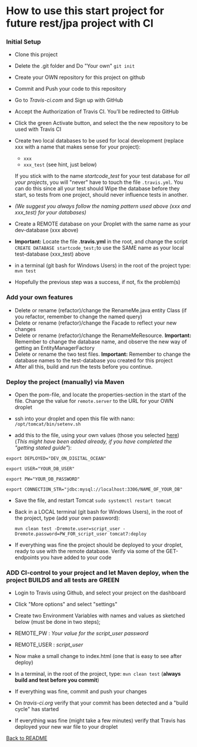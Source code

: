# How to use this start project for future rest/jpa project with CI

### Initial Setup
- Clone this project
- Delete the .git folder and Do "Your own" `git init`
- Create your OWN repository for this project on github
- Commit and Push your code to this repository
- Go to *Travis-ci.com* and Sign up with GitHub
- Accept the Authorization of Travis CI. You’ll be redirected to GitHub
- Click the green Activate button, and select the the new repository to be used with Travis CI

- Create two local databases to be used for local development (replace xxx with a name that makes sense for your project):
  - `xxx`
  - `xxx_test`  (see hint, just below)
  
  If you stick with to the name *startcode_test* for your test database for *all your projects*, you will "never" have to touch the file `.travis.yml`. You can do this since all your test should Wipe the database before they start, so tests from one project, should never influence tests in another.
  
- *(We suggest you always follow the naming pattern used above (xxx and xxx_test) for your databases)*
- Create a REMOTE database on your Droplet with the same name as your dev-database (xxx above)
- **Important:** Locate the file **.travis.yml** in the root, and change the script `CREATE DATABASE startcode_test;`to use the SAME name as your local test-database (xxx_test) above
- in a terminal (git bash for Windows Users) in the root of the project type: `mvn test`
- Hopefully the previous step was a success, if not, fix the problem(s)

### Add your own features
- Delete or rename (refactor)/change the RenameMe.java entity Class (if you refactor, remember to change the named query)
- Delete or rename (refactor)/change the Facade to reflect your new changes
- Delete or rename (refactor)/change the RenameMeResource. **Important:** Remember to change the database name, and observe the new way of getting an EntityManagerFactory
- Delete or rename the two test files. **Important:** Remember to change the database names to the test-database you created for this project 
- After all this, build and run the tests before you continue.

### Deploy the project (manually) via Maven
- Open the pom-file, and locate the properties-section in the start of the file. Change the value for `remote.server` to the URL for your OWN droplet

- ssh into your droplet and open this file with nano: `/opt/tomcat/bin/setenv.sh`
- add this to the file, using your own values (those you selected [here](https://docs.google.com/document/d/1POXowHvFNSTL6C-QOlivkSnL_iF1ogsLGFRTckbBdt8/edit#heading=h.11opjunivufy))
(*This might have been added already, if you have completed the "getting stated guide"*):

`export DEPLOYED="DEV_ON_DIGITAL_OCEAN"`

`export USER="YOUR_DB_USER"`

`export PW="YOUR_DB_PASSWORD"`

`export CONNECTION_STR="jdbc:mysql://localhost:3306/NAME_OF_YOUR_DB"
`
- Save the file, and restart Tomcat `sudo systemctl restart tomcat`
- Back in a LOCAL terminal (git bash for Windows Users), in the root of the project, type (add your own password):

  `mvn clean test -Dremote.user=script_user -Dremote.password=PW_FOR_script_user tomcat7:deploy`

- If everything was fine the project should be deployed to your droplet, ready to use with the remote database. Verify via some of the GET-endpoints you have added to your code


### ADD CI-control to your project and let Maven deploy, when the project BUILDS and all tests are GREEN
- Login to Travis using Github, and select your project on the dashboard
- Click "More options" and select "settings"
- Create two Environment Variables with names and values as sketched below (must be done in two steps);
 - REMOTE_PW   :  *Your value for the script_user password*
 - REMOTE_USER :  *script_user*
 
 - Now make a small change to index.html (one that is easy to see after deploy)
 - In a terminal, in the root of the project, type: `mvn clean test` (**always build and test before you commit**)
 - If everything was fine, commit and push your changes
 - On *travis-ci.org* verify that your commit has been detected and a "build cycle" has started
 - If everything was fine (might take a few minutes) verify that Travis has deployed your new war file to your droplet

[Back to README](README.md)

